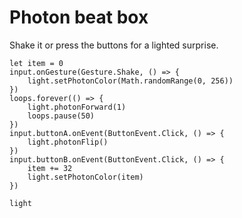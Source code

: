 # Photon beat box

Shake it or press the buttons for a lighted surprise.

```blocks
let item = 0
input.onGesture(Gesture.Shake, () => {
    light.setPhotonColor(Math.randomRange(0, 256))
})
loops.forever(() => {
    light.photonForward(1)
    loops.pause(50)
})
input.buttonA.onEvent(ButtonEvent.Click, () => {
    light.photonFlip()
})
input.buttonB.onEvent(ButtonEvent.Click, () => {
    item += 32
    light.setPhotonColor(item)
})
```

```package
light
```